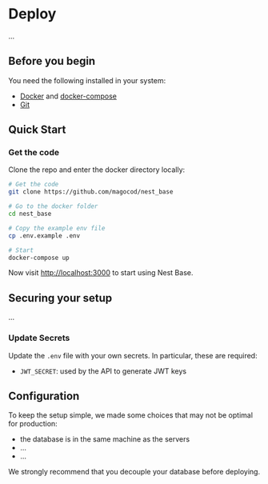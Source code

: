 # Deploy

...

## Before you begin

You need the following installed in your system:

- [Docker](https://docs.docker.com/engine/install/) and [docker-compose](https://docs.docker.com/compose/install/)
- [Git](https://git-scm.com/downloads)

## Quick Start

### Get the code

Clone the repo and enter the docker directory locally:

```bash
# Get the code
git clone https://github.com/magocod/nest_base

# Go to the docker folder
cd nest_base

# Copy the example env file
cp .env.example .env

# Start
docker-compose up

```

Now visit [http://localhost:3000](http://localhost:3000/) to start using Nest Base.

## Securing your setup

...

### Update Secrets

Update the `.env` file with your own secrets. In particular, these are required:

- `JWT_SECRET`: used by the API to generate JWT keys

## Configuration

To keep the setup simple, we made some choices that may not be optimal for production:

- the database is in the same machine as the servers
- ...
- ...

We strongly recommend that you decouple your database before deploying.
